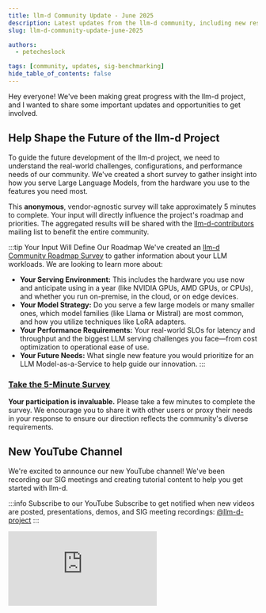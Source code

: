 ```yaml
---
title: llm-d Community Update - June 2025
description: Latest updates from the llm-d community, including new resources and opportunities to get involved
slug: llm-d-community-update-june-2025

authors:
  - petecheslock

tags: [community, updates, sig-benchmarking]
hide_table_of_contents: false
---
```


Hey everyone! We've been making great progress with the llm-d project, and I wanted to share some important updates and opportunities to get involved.

## Help Shape the Future of the llm-d Project

To guide the future development of the llm-d project, we need to understand the real-world challenges, configurations, and performance needs of our community. We've created a short survey to gather insight into how you serve Large Language Models, from the hardware you use to the features you need most.

This **anonymous**, vendor-agnostic survey will take approximately 5 minutes to complete. Your input will directly influence the project's roadmap and priorities. The aggregated results will be shared with the [llm-d-contributors](https://groups.google.com/g/llm-d-contributors) mailing list to benefit the entire community.

:::tip Your Input Will Define Our Roadmap
We've created an [llm-d Community Roadmap Survey](https://docs.google.com/forms/d/e/1FAIpQLScENfBNrN1q8XpugCmDUjy8sSn1cMzi_V0mCWTRwzixcPAQkw/viewform) to gather information about your LLM workloads. We are looking to learn more about:

* **Your Serving Environment:** This includes the hardware you use now and anticipate using in a year (like NVIDIA GPUs, AMD GPUs, or CPUs), and whether you run on-premise, in the cloud, or on edge devices.
* **Your Model Strategy:** Do you serve a few large models or many smaller ones, which model families (like Llama or Mistral) are most common, and how you utilize techniques like LoRA adapters.
* **Your Performance Requirements:** Your real-world SLOs for latency and throughput and the biggest LLM serving challenges you face—from cost optimization to operational ease of use.
* **Your Future Needs:** What single new feature you would prioritize for an LLM Model-as-a-Service to help guide our innovation.
:::

### [Take the 5-Minute Survey](https://docs.google.com/forms/d/e/1FAIpQLScENfBNrN1q8XpugCmDUjy8sSn1cMzi_V0mCWTRwzixcPAQkw/viewform)

**Your participation is invaluable.** Please take a few minutes to complete the survey. We encourage you to share it with other users or proxy their needs in your response to ensure our direction reflects the community's diverse requirements.

<!-- truncate -->

## New YouTube Channel

We're excited to announce our new YouTube channel! We've been recording our SIG meetings and creating tutorial content to help you get started with llm-d.

:::info Subscribe to our YouTube
Subscribe to get notified when new videos are posted, presentations, demos, and SIG meeting recordings: [@llm-d-project](https://youtube.com/@llm-d-project)
:::

<div style={{ position: 'relative', paddingBottom: '56.25%', height: 0, overflow: 'hidden', maxWidth: '100%' }}>
  <iframe
    style={{ position: 'absolute', top: 0, left: 0, width: '100%', height: '100%' }}
    src="https://www.youtube.com/embed/playlist?list=PLU-3MgIuzv8oIRX7o2NLrxi5-Jzx9PoLr"
    title="llm-d introduction"
    frameBorder="0"
    allow="accelerometer; autoplay; clipboard-write; encrypted-media; gyroscope; picture-in-picture"
    allowFullScreen
  />
</div>

## Reminder: Join Our Google Group to Access Project Docs

:::warning Join our Google Group
We use Google Groups to share architecture diagrams, SIG meeting notes, and other important project content. To get full access to all project resources, please join: [llm-d-contributors Google Group](https://groups.google.com/g/llm-d-contributors)
:::

The Google Group is where all the magic happens! Here you'll find:
- Detailed architecture diagrams and design documents
- SIG meeting notes and recordings
- Early access to new features and proposals
- Direct communication with the core team and other contributors

## Get Involved

There are many ways to contribute to llm-d:
1. Join the [Google Group](https://groups.google.com/g/llm-d-contributors) for full access to project resources
2. Review the [project public calendar](https://red.ht/llm-d-public-calendar) and join an upcoming community meeting
3. Subscribe to our [YouTube channel](https://youtube.com/@llm-d-project) for tutorials and meeting recordings
4. Fill out the [Use Case Survey](https://docs.google.com/forms/d/e/1FAIpQLScENfBNrN1q8XpugCmDUjy8sSn1cMzi_V0mCWTRwzixcPAQkw/viewform) to help shape our benchmarks
5. Join our [Slack workspace](https://inviter.co/llm-d-slack) for real-time discussions
6. Check out our [Contributor Guidelines](https://llm-d.ai/docs/community/contribute) to start contributing code

We're looking forward to hearing from you and working together to make llm-d even better!
